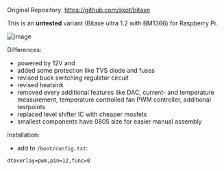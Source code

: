 Original Repository: https://github.com/skot/bitaxe


This is an **untested** variant (Bitaxe ultra 1.2 with BM1366) for Raspberry Pi.

![image](https://github.com/shufps/piaxe/assets/3079832/b90d2969-18e5-4343-8539-26ef8817bfae)




Differences:

- powered by 12V and
- added some protection like TVS diode and fuses
- revised buck switching regulator circuit
- revised heatsink
- removed every additional features like DAC, current- and temperature measurement, temperature controlled fan PWM controller, additional testpoints
- replaced level shifter IC with cheaper mosfets
- smallest components have 0805 size for easier manual assembly

Installation:

- add to `/boot/config.txt`:
```
dtoverlay=pwm,pin=12,func=0
```
